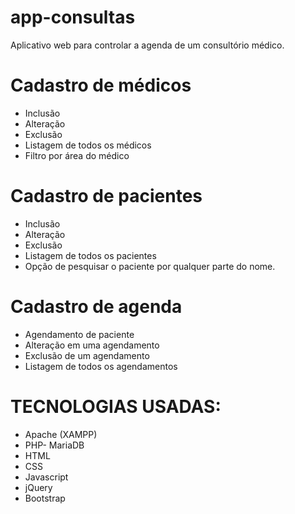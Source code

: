 # app-consultas
Aplicativo web para controlar a agenda de um consultório médico.

# Cadastro de médicos
* Inclusão
* Alteração
* Exclusão
* Listagem de todos os médicos
* Filtro por área do médico

# Cadastro de pacientes
* Inclusão
* Alteração
* Exclusão
* Listagem de todos os pacientes
* Opção de pesquisar o paciente por qualquer parte do nome.

# Cadastro de agenda
* Agendamento de paciente
* Alteração em uma agendamento
* Exclusão de um agendamento
* Listagem de todos os agendamentos

# TECNOLOGIAS USADAS:

* Apache (XAMPP)
* PHP- MariaDB
* HTML
* CSS
* Javascript
* jQuery
* Bootstrap
